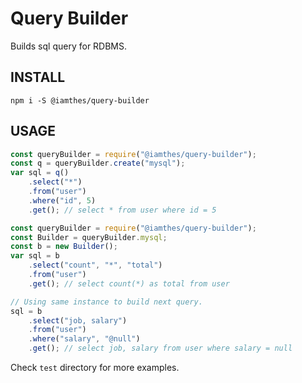 # Query Builder
Builds sql query for RDBMS.

## INSTALL
```
npm i -S @iamthes/query-builder
```

## USAGE
```js
const queryBuilder = require("@iamthes/query-builder");
const q = queryBuilder.create("mysql");
var sql = q()
	.select("*")
	.from("user")
	.where("id", 5)
	.get(); // select * from user where id = 5
```
```js
const queryBuilder = require("@iamthes/query-builder");
const Builder = queryBuilder.mysql;
const b = new Builder();
var sql = b
    .select("count", "*", "total")
    .from("user")
    .get(); // select count(*) as total from user

// Using same instance to build next query.
sql = b
    .select("job, salary")
    .from("user")
    .where("salary", "@null")
    .get(); // select job, salary from user where salary = null
```
Check `test` directory for more examples.